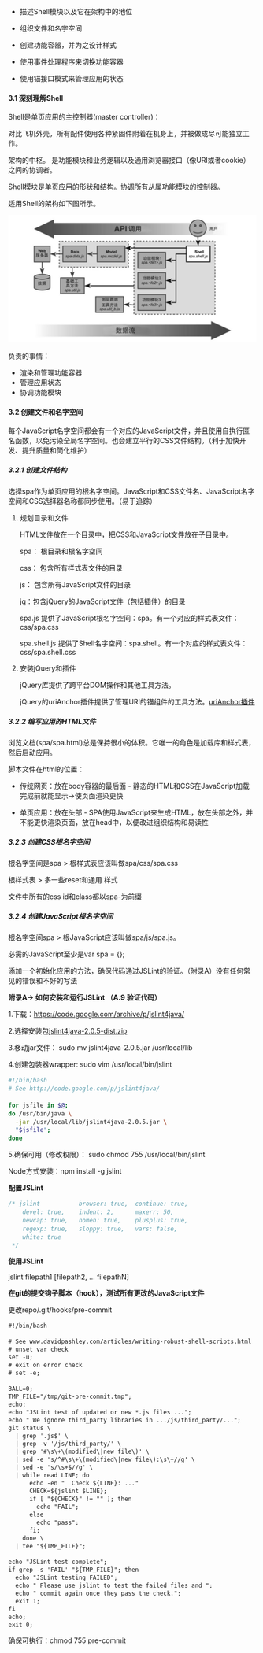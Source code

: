 * 描述Shell模块以及它在架构中的地位 

* 组织文件和名字空间 

* 创建功能容器，并为之设计样式 

* 使用事件处理程序来切换功能容器 

* 使用锚接口模式来管理应用的状态 

#### 3.1 深刻理解Shell 

Shell是单页应用的主控制器(master controller)： 

对比飞机外壳，所有配件使用各种紧固件附着在机身上，并被做成尽可能独立工作。 

架构的中枢。 是功能模块和业务逻辑以及通用浏览器接口（像URI或者cookie）之间的协调者。

Shell模块是单页应用的形状和结构。协调所有从属功能模块的控制器。

适用Shell的架构如下图所示。

![image](../images/3-1.jpeg)

负责的事情：

* 渲染和管理功能容器
* 管理应用状态
* 协调功能模块

#### 3.2 创建文件和名字空间

每个JavaScript名字空间都会有一个对应的JavaScript文件，并且使用自执行匿名函数，以免污染全局名字空间。也会建立平行的CSS文件结构。（利于加快开发、提升质量和简化维护）

##### 3.2.1 创建文件结构

选择spa作为单页应用的根名字空间。JavaScript和CSS文件名、JavaScript名字空间和CSS选择器名称都同步使用。（易于追踪）

1. 规划目录和文件

   HTML文件放在一个目录中，把CSS和JavaScript文件放在子目录中。

   spa： 根目录和根名字空间

   css： 包含所有样式表文件的目录

   js： 包含所有JavaScript文件的目录

   jq：包含jQuery的JavaScript文件（包括插件）的目录

   spa.js 提供了JavaScript根名字空间：spa。有一个对应的样式表文件：css/spa.css

   spa.shell.js 提供了Shell名字空间：spa.shell。有一个对应的样式表文件：css/spa.shell.css

2. 安装jQuery和插件

   jQuery库提供了跨平台DOM操作和其他工具方法。

   jQuery的uriAnchor插件提供了管理URI的锚组件的工具方法。[uriAnchor插件](<https://github.com/mmikowski/urianchor/blob/master/jquery.uriAnchor.js>)

##### 3.2.2 编写应用的HTML文件

浏览文档(spa/spa.html)总是保持很小的体积。它唯一的角色是加载库和样式表，然后启动应用。

脚本文件在html的位置：

* 传统网页：放在body容器的最后面 - 静态的HTML和CSS在JavaScript加载完成前就能显示->使页面渲染更快

* 单页应用：放在头部 - SPA使用JavaScript来生成HTML，放在头部之外，并不能更快渲染页面，放在head中，以便改进组织结构和易读性

##### 3.2.3 创建CSS根名字空间

根名字空间是spa > 根样式表应该叫做spa/css/spa.css

根样式表 > 多一些reset和通用 样式

文件中所有的css id和class都以spa-为前缀

##### 3.2.4 创建JavaScript根名字空间

根名字空间spa > 根JavaScript应该叫做spa/js/spa.js。

必需的JavaScript至少是var spa = {};

添加一个初始化应用的方法，确保代码通过JSLint的验证。（附录A）没有任何常见的错误和不好的写法

**附录A-> 如何安装和运行JSLint （A.9 验证代码）**

1.下载：https://code.google.com/archive/p/jslint4java/

2.选择安装包[jslint4java-2.0.5-dist.zip](https://storage.googleapis.com/google-code-archive-downloads/v2/code.google.com/jslint4java/jslint4java-2.0.5-dist.zip)

3.移动jar文件： sudo mv jslint4java-2.0.5.jar /usr/local/lib

4.创建包装器wrapper: sudo vim /usr/local/bin/jslint

```bash
#!/bin/bash
# See http://code.google.com/p/jslint4java/

for jsfile in $@;
do /usr/bin/java \
  -jar /usr/local/lib/jslint4java-2.0.5.jar \
  "$jsfile";
done
```

5.确保可用（修改权限）： sudo chmod 755 /usr/local/bin/jslint

Node方式安装：npm install -g jslint

**配置JSLint**

```javascript
/* jslint 			browser: true,	continue: true,
 	devel: true,	indent: 2,		maxerr: 50,
 	newcap: true,	nomen: true,	plusplus: true,
 	regexp: true,	sloppy: true,	vars: false,
 	white: true
 */
```

**使用JSLint**

jslint filepath1 [filepath2, ... filepathN]

**在git的提交钩子脚本（hook），测试所有更改的JavaScript文件**

更改repo/.git/hooks/pre-commit

```shell
#!/bin/bash
  
# See www.davidpashley.com/articles/writing-robust-shell-scripts.html
# unset var check
set -u;
# exit on error check
# set -e;

BALL=0;
TMP_FILE="/tmp/git-pre-commit.tmp";
echo;
echo "JSLint test of updated or new *.js files ...";
echo " We ignore third_party libraries in .../js/third_party/...";
git status \
  | grep '.js$' \
  | grep -v '/js/third_party/' \
  | grep '#\s\+\(modified\|new file\)' \
  | sed -e 's/^#\s\+\(modified\|new file\):\s\+//g' \
  | sed -e 's/\s+$//g' \
  | while read LINE; do
      echo -en "  Check ${LINE}: ..."
      CHECK=${jslint $LINE};
      if [ "${CHECK}" != "" ]; then
        echo "FAIL";
      else 
        echo "pass";
      fi;
    done \
  | tee "${TMP_FILE}";
  
echo "JSLint test complete";
if grep -s 'FAIL' "${TMP_FILE}"; then
  echo "JSLint testing FAILED";
  echo " Please use jslint to test the failed files and ";
  echo " commit again once they pass the check.";
  exit 1;
fi
echo;
exit 0;
```

确保可执行：chmod 755 pre-commit

